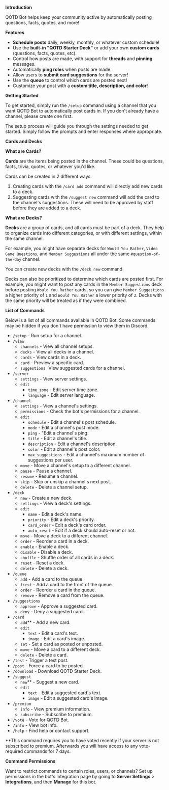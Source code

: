 __**Introduction**__

QOTD Bot helps keep your community active by automatically posting questions, facts, quotes, and more!

__**Features**__

-   **Schedule posts** daily, weekly, monthly, or whatever custom schedule!
-   Use the **built-in "QOTD Starter Deck"** or add your own **custom cards** (questions, facts, quotes, etc).
-   Control how posts are made, with support for **threads** and **pinning** messages.
-   Automatically **ping roles** when posts are made.
-   Allow users to **submit card suggestions** for the server!
-   Use the **queue** to control which cards are posted next!
-   Customize your post with a **custom title, description, and color**!

__**Getting Started**__

To get started, simply run the `/setup` command using a channel that you want QOTD Bot to automatically post cards in. If you don't already have a channel, please create one first.

The setup process will guide you through the settings needed to get started. Simply follow the prompts and enter responses where appropriate.

__**Cards and Decks**__

**What are Cards?**

**Cards** are the items being posted in the channel. These could be questions, facts, trivia, quotes, or whatever you'd like.

Cards can be created in 2 different ways:

1. Creating cards with the `/card add` command will directly add new cards to a deck.
2. Suggesting cards with the `/suggest new` command will add the card to the channel's suggestions. These will need to be approved by staff before they are added to a deck.

**What are Decks?**

**Decks** are a group of cards, and all cards must be part of a deck. They help to organize cards into different categories, or with different settings, within the same channel.

For example, you might have separate decks for `Would You Rather`, `Video Game Questions`, and `Member Suggestions` all under the same `#question-of-the-day` channel.

You can create new decks with the `/deck new` command.

Decks can also be prioritized to determine which cards are posted first. For example, you might want to post any cards in the `Member Suggestions` deck before posting `Would You Rather` cards, so you can give `Member Suggestions` a higher priority of `1` and `Would You Rather` a lower priority of `2`. Decks with the same priority will be treated as if they were combined.

__**List of Commands**__

Below is a list of all commands available in QOTD Bot. Some commands may be hidden if you don't have permission to view them in Discord.

-   `/setup` \- Run setup for a channel.
-   `/view`
    -   `channels` \- View all channel setups.
    -   `decks` \- View all decks in a channel.
    -   `cards` \- View cards in a deck.
    -   `card` \- Preview a specific card.
    -   `suggestions` \-View suggested cards for a channel.
-   `/server`
    -   `settings` \- View server settings.
    -   `edit`
        -   `time_zone` \- Edit server time zone.
        -   `language` \- Edit server language.
-   `/channel`
    -   `settings` \- View a channel's settings.
    -   `permissions` \- Check the bot's permissions for a channel.
    -   `edit`
        -   `schedule` \- Edit a channel's post schedule.
        -   `mode` \- Edit a channel's post mode.
        -   `ping` \- "Edit a channel's ping.
        -   `title` \- Edit a channel's title.
        -   `description` \- Edit a channel's description.
        -   `color` \- Edit a channel's post color.
        -   `max_suggestions` \- Edit a channel's maximum number of suggestions per user.
    -   `move` \- Move a channel's setup to a different channel.
    -   `pause` \- Pause a channel.
    -   `resume` \- Resume a channel.
    -   `skip` \- Skip or unskip a channel's next post.
    -   `delete` \- Delete a channel setup.
-   `/deck`
    -   `new` \- Create a new deck.
    -   `settings` \- View a deck's settings.
    -   `edit`
        -   `name` \- Edit a deck's name.
        -   `priority` \- Edit a deck's priority.
        -   `card_order` \- Edit a deck's card order.
        -   `auto_reset` \- Edit if a deck should auto-reset or not.
    -   `move` \- Move a deck to a different channel.
    -   `order` \- Reorder a card in a deck.
    -   `enable` \- Enable a deck.
    -   `disable` \- Disable a deck.
    -   `shuffle` \- Shuffle order of all cards in a deck.
    -   `reset` \- Reset a deck.
    -   `delete` \- Delete a deck.
-   `/queue`
    -   `add` \- Add a card to the queue.
    -   `first` \- Add a card to the front of the queue.
    -   `order` \- Reorder a card in the queue.
    -   `remove` \- Remove a card from the queue.
-   `/suggestions`
    -   `approve` \- Approve a suggested card.
    -   `deny` \- Deny a suggested card.
-   `/card`
    -   `add`\*\* \- Add a new card.
    -   `edit`
        -   `text` \- Edit a card's text.
        -   `image` \- Edit a card's image.
    -   `set` \- Set a card as posted or unposted.
    -   `move` \- Move a card to a different deck.
    -   `delete` \- Delete a card.
-   `/test` \- Trigger a test post.
-   `/post` \- Force a card to be posted.
-   `/download` \- Download QOTD Starter Deck.
-   `/suggest`
    -   `new`\*\* \- Suggest a new card.
    -   `edit`
        -   `text` \- Edit a suggested card's text.
        -   `image` \- Edit a suggested card's image.
-   `/premium`
    -   `info` \- View premium information.
    -   `subscribe` \- Subscribe to premium.
-   `/vote` \- Vote for QOTD Bot.
-   `/info` \- View bot info.
-   `/help` \- Find help or contact support.

\*\*This command requires you to have voted recently if your server is not subscribed to premium. Afterwards you will have access to any vote-required commands for 7 days.

__**Command Permissions**__

Want to restrict commands to certain roles, users, or channels? Set up permissions in the bot's integration page by going to **Server Settings** > **Integrations**, and then **Manage** for this bot.
